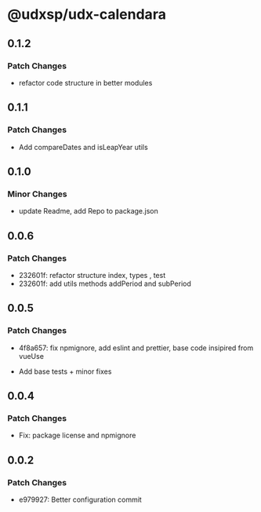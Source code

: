 # @udxsp/udx-calendara

## 0.1.2

### Patch Changes

-   refactor code structure in better modules

## 0.1.1

### Patch Changes

-   Add compareDates and isLeapYear utils

## 0.1.0

### Minor Changes

-   update Readme, add Repo to package.json

## 0.0.6

### Patch Changes

-   232601f: refactor structure index, types , test
-   232601f: add utils methods addPeriod and subPeriod

## 0.0.5

### Patch Changes

-   4f8a657: fix npmignore, add eslint and prettier, base code insipired from vueUse

-   Add base tests + minor fixes

## 0.0.4

### Patch Changes

-   Fix: package license and npmignore

## 0.0.2

### Patch Changes

-   e979927: Better configuration commit

